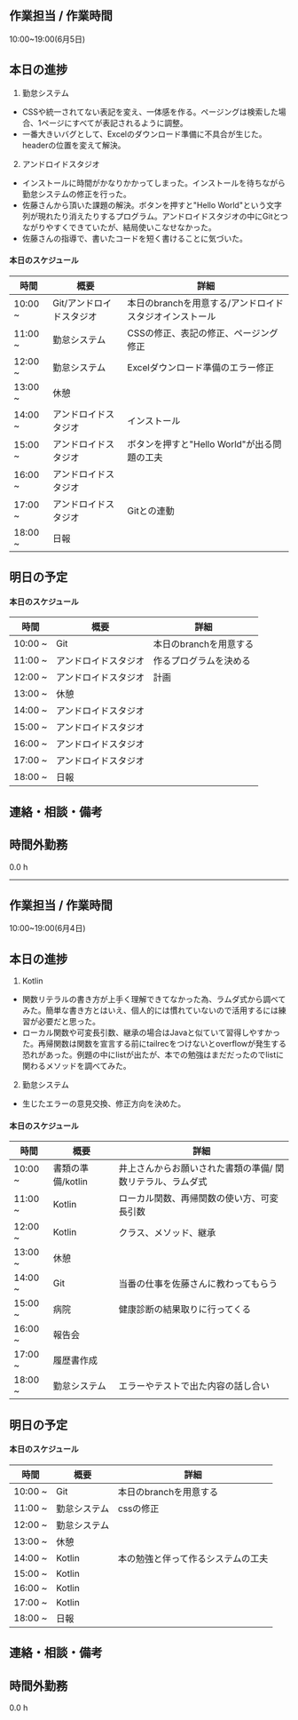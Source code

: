 ﻿## 作業担当 /  作業時間
10:00~19:00(6月5日)
## 本日の進捗
1. 勤怠システム
 - CSSや統一されてない表記を変え、一体感を作る。ページングは検索した場合、1ページにすべてが表記されるように調整。
 - 一番大きいバグとして、Excelのダウンロード準備に不具合が生じた。headerの位置を変えて解決。

2. アンドロイドスタジオ
 - インストールに時間がかなりかかってしまった。インストールを待ちながら勤怠システムの修正を行った。
 - 佐藤さんから頂いた課題の解決。ボタンを押すと"Hello World"という文字列が現れたり消えたりするプログラム。アンドロイドスタジオの中にGitとつながりやすくできていたが、結局使いこなせなかった。
 - 佐藤さんの指導で、書いたコードを短く書けることに気づいた。

#### 本日のスケジュール

|時間  |概要  |詳細  |
|---|---|---|
|10:00 ~| Git/アンドロイドスタジオ | 本日のbranchを用意する/アンドロイドスタジオインストール |
|11:00 ~| 勤怠システム | CSSの修正、表記の修正、ページング修正 |
|12:00 ~| 勤怠システム | Excelダウンロード準備のエラー修正 |
|13:00 ~| 休憩 |  |
|14:00 ~| アンドロイドスタジオ | インストール |
|15:00 ~| アンドロイドスタジオ | ボタンを押すと"Hello World"が出る問題の工夫 |
|16:00 ~| アンドロイドスタジオ |  |
|17:00 ~| アンドロイドスタジオ | Gitとの連動 |
|18:00 ~| 日報 |  |

## 明日の予定

#### 本日のスケジュール

|時間  |概要  |詳細  |
|---|---|---|
|10:00 ~| Git | 本日のbranchを用意する |
|11:00 ~| アンドロイドスタジオ | 作るプログラムを決める |
|12:00 ~| アンドロイドスタジオ | 計画 |
|13:00 ~| 休憩 |  |
|14:00 ~| アンドロイドスタジオ |  |
|15:00 ~| アンドロイドスタジオ |  |
|16:00 ~| アンドロイドスタジオ |  |
|17:00 ~| アンドロイドスタジオ |  |
|18:00 ~| 日報 |  |

## 連絡・相談・備考

## 時間外勤務
0.0 h

<hr/>

## 作業担当 /  作業時間
10:00~19:00(6月4日)
## 本日の進捗
1. Kotlin
  - 関数リテラルの書き方が上手く理解できてなかった為、ラムダ式から調べてみた。簡単な書き方とはいえ、個人的には慣れていないので活用するには練習が必要だと思った。
  - ローカル関数や可変長引数、継承の場合はJavaと似ていて習得しやすかった。再帰関数は関数を宣言する前にtailrecをつけないとoverflowが発生する恐れがあった。例題の中にlistが出たが、本での勉強はまだだったのでlistに関わるメソッドを調べてみた。

2. 勤怠システム
  - 生じたエラーの意見交換、修正方向を決めた。

#### 本日のスケジュール

|時間  |概要  |詳細  |
|---|---|---|
|10:00 ~| 書類の準備/kotlin | 井上さんからお願いされた書類の準備/ 関数リテラル、ラムダ式 |
|11:00 ~| Kotlin | ローカル関数、再帰関数の使い方、可変長引数 |
|12:00 ~| Kotlin | クラス、メソッド、継承 |
|13:00 ~| 休憩 |  |
|14:00 ~| Git | 当番の仕事を佐藤さんに教わってもらう |
|15:00 ~| 病院 | 健康診断の結果取りに行ってくる |
|16:00 ~| 報告会 |  |
|17:00 ~| 履歴書作成 |  |
|18:00 ~| 勤怠システム | エラーやテストで出た内容の話し合い |

## 明日の予定

#### 本日のスケジュール

|時間  |概要  |詳細  |
|---|---|---|
|10:00 ~| Git | 本日のbranchを用意する |
|11:00 ~| 勤怠システム | cssの修正 |
|12:00 ~| 勤怠システム |  |
|13:00 ~| 休憩 |  |
|14:00 ~| Kotlin | 本の勉強と伴って作るシステムの工夫 |
|15:00 ~| Kotlin |  |
|16:00 ~| Kotlin |  |
|17:00 ~| Kotlin |  |
|18:00 ~| 日報 |  |

## 連絡・相談・備考

## 時間外勤務
0.0 h
